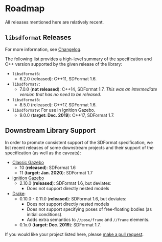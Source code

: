 # Roadmap

All releases mentioned here are relatively recent.

## `libsdformat` Releases

For more information, see [Changelog](https://bitbucket.org/osrf/sdformat/src/default/Changelog.md).

The following list provides a high-level summary of the specification and C++
version supported by the given release of the library:

* `libsdformat6`:
    * 6.2.0 (released): C++11, SDFormat 1.6.
* `libsdformat7`:
    * 7.0.0 (**not released**): C++14, SDFormat 1.7. *This was an intermediate
    version that has no need to be released.*
* `libsdformat8`:
    * 8.5.0 (released): C++17, SDFormat 1.6.
* `libsdformat9`: For use in Ignition Gazebo.
    * 9.0.0 (**target: Dec. 2019**): C++17, SDFormat 1.7.

## Downstream Library Support

In order to promote consistent support of the SDFormat specification, we list
recent releases of some downstream projects and their support of the
specification (as well as the caveats):

* [Classic Gazebo](http://gazebosim.org/#status)
    * 10 (**released**): SDFormat 1.6
    * 11 (**target: Jan. 2020**): SDFormat 1.7
* [ignition Gazebo](https://ignitionrobotics.org/libs/gazebo)
    * 2.10.0 (**released**): SDFormat 1.6, but deviates:
        * Does not support directly nested models
* [Drake](https://github.com/RobotLocomotion/drake/releases):
    * 0.10.0 - 0.11.0 (**released**): SDFormat 1.6, but deviates:
        * Does not support directly nested models
        * Does not support specifying poses of free-floating bodies (as initial
        conditions).
        * Adds extra semantics to `//pose/frame` and `//frame` elements.
    * 0.1x.0 (**target: Dec. 2019**): SDFormat 1.7.

If you would like your project listed here, please [make a pull request](https://bitbucket.org/osrf/sdf_tutorials/pull-requests/).
